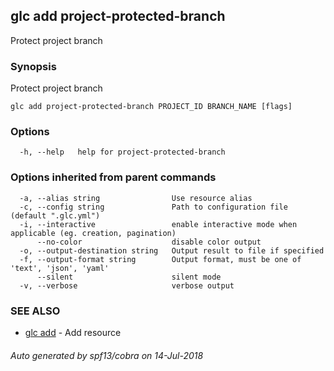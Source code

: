 ## glc add project-protected-branch

Protect project branch

### Synopsis

Protect project branch

```
glc add project-protected-branch PROJECT_ID BRANCH_NAME [flags]
```

### Options

```
  -h, --help   help for project-protected-branch
```

### Options inherited from parent commands

```
  -a, --alias string                Use resource alias
  -c, --config string               Path to configuration file (default ".glc.yml")
  -i, --interactive                 enable interactive mode when applicable (eg. creation, pagination)
      --no-color                    disable color output
  -o, --output-destination string   Output result to file if specified
  -f, --output-format string        Output format, must be one of 'text', 'json', 'yaml'
      --silent                      silent mode
  -v, --verbose                     verbose output
```

### SEE ALSO

* [glc add](glc_add.md)	 - Add resource

###### Auto generated by spf13/cobra on 14-Jul-2018
